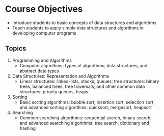 # Course Objectives
* Introduce students to basic concepts of data structures and algorithms
* Teach students to apply simple data structures and algorithms in developing computer programs

## Topics
1. Programming and Algorithms
   - Computer algorithms; types of algorithms; data structures; and abstract data types
2. Data Structures: Representation and Algorithms
   - Linear structures: linked-lists, stacks, queues; tree structures: binary trees, balanced trees, tree traversals; and other common data structures: priority queues, heaps
4. Sorting
   - Basic sorting algorithms: bubble sort, insertion sort, selection sort; and advanced sorting algorithms: quicksort, mergesort, heapsort
5. Searching
   - Common searching algorithms: sequential search, binary search; and advanced searching algorithms: tree search, dictionary and hashing
